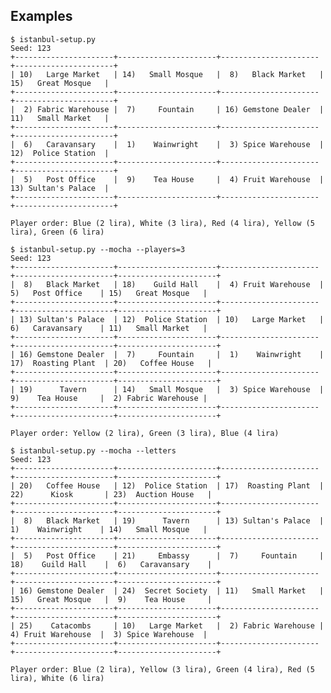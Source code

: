 Examples
--------

    $ istanbul-setup.py
    Seed: 123
    +----------------------+----------------------+----------------------+----------------------+
    | 10)   Large Market   | 14)   Small Mosque   |  8)   Black Market   | 15)   Great Mosque   |
    +----------------------+----------------------+----------------------+----------------------+
    |  2) Fabric Warehouse |  7)     Fountain     | 16) Gemstone Dealer  | 11)   Small Market   |
    +----------------------+----------------------+----------------------+----------------------+
    |  6)   Caravansary    |  1)    Wainwright    |  3) Spice Warehouse  | 12)  Police Station  |
    +----------------------+----------------------+----------------------+----------------------+
    |  5)   Post Office    |  9)    Tea House     |  4) Fruit Warehouse  | 13) Sultan's Palace  |
    +----------------------+----------------------+----------------------+----------------------+

    Player order: Blue (2 lira), White (3 lira), Red (4 lira), Yellow (5 lira), Green (6 lira)

    $ istanbul-setup.py --mocha --players=3
    Seed: 123
    +----------------------+----------------------+----------------------+----------------------+----------------------+
    |  8)   Black Market   | 18)    Guild Hall    |  4) Fruit Warehouse  |  5)   Post Office    | 15)   Great Mosque   |
    +----------------------+----------------------+----------------------+----------------------+----------------------+
    | 13) Sultan's Palace  | 12)  Police Station  | 10)   Large Market   |  6)   Caravansary    | 11)   Small Market   |
    +----------------------+----------------------+----------------------+----------------------+----------------------+
    | 16) Gemstone Dealer  |  7)     Fountain     |  1)    Wainwright    | 17)  Roasting Plant  | 20)   Coffee House   |
    +----------------------+----------------------+----------------------+----------------------+----------------------+
    | 19)      Tavern      | 14)   Small Mosque   |  3) Spice Warehouse  |  9)    Tea House     |  2) Fabric Warehouse |
    +----------------------+----------------------+----------------------+----------------------+----------------------+

    Player order: Yellow (2 lira), Green (3 lira), Blue (4 lira)

    $ istanbul-setup.py --mocha --letters
    Seed: 123
    +----------------------+----------------------+----------------------+----------------------+----------------------+
    | 20)   Coffee House   | 12)  Police Station  | 17)  Roasting Plant  | 22)      Kiosk       | 23)  Auction House   |
    +----------------------+----------------------+----------------------+----------------------+----------------------+
    |  8)   Black Market   | 19)      Tavern      | 13) Sultan's Palace  |  1)    Wainwright    | 14)   Small Mosque   |
    +----------------------+----------------------+----------------------+----------------------+----------------------+
    |  5)   Post Office    | 21)     Embassy      |  7)     Fountain     | 18)    Guild Hall    |  6)   Caravansary    |
    +----------------------+----------------------+----------------------+----------------------+----------------------+
    | 16) Gemstone Dealer  | 24)  Secret Society  | 11)   Small Market   | 15)   Great Mosque   |  9)    Tea House     |
    +----------------------+----------------------+----------------------+----------------------+----------------------+
    | 25)    Catacombs     | 10)   Large Market   |  2) Fabric Warehouse |  4) Fruit Warehouse  |  3) Spice Warehouse  |
    +----------------------+----------------------+----------------------+----------------------+----------------------+

    Player order: Blue (2 lira), Yellow (3 lira), Green (4 lira), Red (5 lira), White (6 lira)